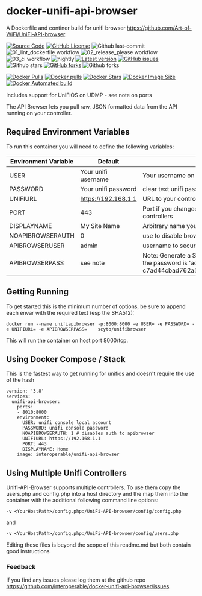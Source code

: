 # docker-unifi-api-browser

A Dockerfile and continer build for unifi browser <https://github.com/Art-of-WiFi/UniFi-API-browser>

<!-- BADGIE TIME -->
<!-- END BADGIE TIME -->

[![Source Code](https://img.shields.io/badge/source-GitHub-blue.svg?style=flat)](https://github.com/interoperable/dockerfile-unifi-api-browser)
[![GitHub License](https://img.shields.io/github/license/interoperable/dockerfile-unifi-api-browser)](./License)
![Github last-commit](https://img.shields.io/github/last-commit/interoperable/dockerfile-unifi-api-browser)
![01_lint_dockerfile workflow](https://github.com/interoperable/dockerfile-unifi-api-browser/actions/workflows/01_lint_dockerfile.yml/badge.svg?label=build&style=flat-square&branch=main)
![02_release_please workflow](https://github.com/interoperable/dockerfile-unifi-api-browser/actions/workflows/02_release_please.yml/badge.svg?label=build&style=flat-square&branch=main)
![03_ci workflow](https://github.com/interoperable/dockerfile-unifi-api-browser/actions/workflows/03_ci.yml/badge.svg?label=build&style=flat-square&branch=main)
![nightly](https://github.com/interoperable/dockerfile-unifi-api-browser/actions/workflows/nightly.yml/badge.svg?label=build&style=flat-square&branch=main)
[![Latest version](https://img.shields.io/github/tag/interoperable/dockerfile-unifi-api-browser.svg?label=release&style=flat&maxAge=3600)](https://github.com/interoperable/dockerfile-unifi-api-browser/tags)
[![GitHub issues](https://img.shields.io/github/issues/interoperable/dockerfile-unifi-api-browser.svg)](https://github.com/interoperable/dockerfile-unifi-api-browser/issues)
![Github stars](https://badgen.net/github/stars/interoperable/dockerfile-unifi-api-browser?icon=github&label=stars)
[![GitHub forks](https://img.shields.io/github/forks/interoperable/dockerfile-unifi-api-browser.svg)](https://github.com/interoperable/dockerfile-unifi-api-browser/network)
![Github forks](https://badgen.net/github/forks/interoperable/dockerfile-unifi-api-browser?icon=github&label=forks)

[![Docker Pulls](https://badgen.net/docker/pulls/interoperable/unifi-api-browser?icon=docker&label=pulls)](https://hub.docker.com/r/interoperable/unifi-api-browser)
[![Docker pulls](https://img.shields.io/docker/pulls/interoperable/unifi-api-browser.svg?style=plastic)](https://hub.docker.com/r/interoperable/unifi-api-browser)
[![Docker Stars](https://badgen.net/docker/stars/interoperable/unifi-api-browser?icon=docker&label=stars)](https://hub.docker.com/r/interoperable/unifi-api-browser/)
[![Docker Image Size](https://badgen.net/docker/size/interoperable/unifi-api-browser?icon=docker&label=image%20size)](https://hub.docker.com/r/interoperable/unifi-api-browser/)
[![Docker Automated build](https://img.shields.io/docker/automated/interoperable/unifi-api-browser.svg)](https://hub.docker.com/v2/repositories/interoperable/unifi-api-browser/autobuild/)


Includes support for UniFiOS on UDMP - see note on ports

The API Browser lets you pull raw, JSON formatted data from the API running on your controller.

## Required Environment Variables
 To run this container you will need to define the following variables:

|Environment Variable|Default|Explanation|
|---|---|---|
|USER|Your unifi username|Your username on unifi console - consider creating a restricted user|
|PASSWORD|Your unifi password|clear text unifi password|
|UNIFIURL|https://192.168.1.1|URL to your controller *without* the port or trailing / on the URL|
|PORT|443|Port if you changed the port unifi is running on - default env var setting 443 is now the default for UDM / UDMP for older UniFiOS based controllers change to 8443 controllers|
|DISPLAYNAME|My Site Name|Arbitrary name you want to refer to this site as in API Browser|
|NOAPIBROWSERAUTH|0| use to disable browser auth|
|APIBROWSERUSER|admin|username to secure the API Browser instance|
|APIBROWSERPASS|see note|Note: Generate a SHA512 of the password you want and put here, you can use a tool like https://abunchofutils.com/u/computing/sha512-hash-calculator/ by default the password is 'admin' i.e. c7ad44cbad762a5da0a452f9e854fdc1e0e7a52a38015f23f3eab1d80b931dd472634dfac71cd34ebc35d16ab7fb8a90c81f975113d6c7538dc69dd8de9077ec|

## Getting Running
To get started this is the minimum number of options, be sure to append each envar with the required text (esp the SHA512):

`docker run --name unifiapibrowser -p:8000:8000 -e USER= -e PASSWORD= -e UNIFIURL= -e APIBROWSERPASS=    scyto/unifibrowser`

This will run the container on host port 8000/tcp.

## Using Docker Compose / Stack

This is the fastest way to get running for unifios and doesn't require the use of the hash
```
version: '3.8'
services:
  unifi-api-browser:
    ports:
    - 8010:8000
    environment:
      USER: unifi console local account 
      PASSWORD: unifi console password
      NOAPIBROWSERAUTH: 1 # disables auth to apibrowser
      UNIFIURL: https://192.168.1.1
      PORT: 443
      DISPLAYNAME: Home
    image: interoperable/unifi-api-browser
 ```   

## Using Multiple Unifi Controllers

Unifi-API-Browser supports multiple controllers.  To use them copy the users.php and config.php into a host directory and the map them into the container with the additional following command line options:

`-v <YourHostPath>/config.php:/UniFi-API-browser/config/config.php` 

and

`-v <YourHostPath>/config.php:/UniFi-API-browser/config/users.php`

Editing these files is beyond the scope of this readme.md but both contain good instructions

### Feedback
If you find any issues please log them at the github repo https://github.com/interoperable/docker-unifi-api-browser/issues

